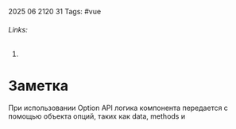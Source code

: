 2025 06 2120 31
Tags: #vue
###### Links: 
1) 
# Заметка
При использовании Option API логика компонента передается с помощью объекта опций, таких как data, methods и 